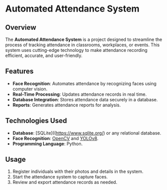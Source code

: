 # Automated Attendance System



## Overview

The **Automated Attendance System** is a project designed to streamline the process of tracking attendance in classrooms, workplaces, or events. This system uses cutting-edge technology to make attendance recording efficient, accurate, and user-friendly.

## Features

- **Face Recognition**: Automates attendance by recognizing faces using computer vision.
- **Real-Time Processing**: Updates attendance records in real time.
- **Database Integration**: Stores attendance data securely in a database.
- **Reports**: Generates attendance reports for analysis.


## Technologies Used
- **Database**: [SQLite]((https://www.sqlite.org/) or any relational database.
- **Face Recognition**: [OpenCV](https://opencv.org/) and [YOLOv8](https://docs.ultralytics.com/models/yolov8/).
- **Programming Language**: Python.



## Usage

1. Register individuals with their photos and details in the system.
2. Start the attendance system to capture faces.
3. Review and export attendance records as needed.



